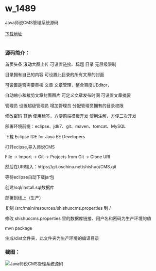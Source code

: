 # w_1489
Java师说CMS管理系统源码
<br/></br>
[下载地址](https://www.uuid2.com/1489.html "下载地址")
<br/></br>
<h3>源码简介：</h3>
<p>首页头条    滚动大图上传    可设置链接、标题    目录    无层级限制<p>
<p>目录拥有自己的内容    可设置此目录的所有文章的封面<p>
<p>可设置是否需要审核    文章    文章管理，整合百度UEditor，<p>
<p>自动缩小和裁剪文章封面图片    可定义文章发布时间    可设置文章摘要<p>
<p>管理员    设置超级管理员    增加管理员    分配管理员拥有的目录权限<p>
<p>修改密码    其他    使用标签，方便前端模板开发    使用注解，方便二次开发<p>
<p>部署环境前提：eclipse、jdk7、git、maven、tomcat、MySQL<p>
<p>下载 Eclipse IDE for Java EE Developers<p>
<p>打开eclpse,导入师说CMS<p>
<p>File -> Import -> Git -> Projects from Git -> Clone URI<p>
<p>然后在URI输入：https://git.oschina.net/shishuo/CMS.git<p>
<p>等待eclipse自动下载jar包<p>
<p>创建/sql/install.sql数据库<p>
<p>部署到线上（生产）<p>
<p>复制 /src/main/resources/shishuocms.properties 到 /<p>
<p>修改 shishuocms.properties 里的数据库链接、用户名和密码为生产环境的值<p>
<p>mvn package<p>
<p>生成/dist文件夹，此文件夹为生产环境的编译目录<p>
<h3>截图：</h3>
<img src="https://www.uuid2.com/wp-content/uploads/img/202110/8f87da6121.jpg" alt="Java师说CMS管理系统源码">
